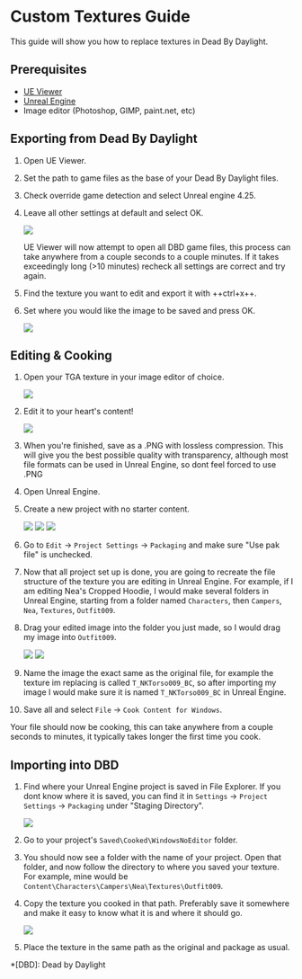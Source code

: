 # Custom Textures Guide

This guide will show you how to replace textures in Dead By Daylight.

## Prerequisites

- [UE Viewer](https://www.gildor.org/en/projects/umodel)
- [Unreal Engine](https://www.unrealengine.com/en-US/download)
- Image editor (Photoshop, GIMP, paint.net, etc)

## Exporting from Dead By Daylight

1. Open UE Viewer.
2. Set the path to game files as the base of your Dead By Daylight files.
3. Check override game detection and select Unreal engine 4.25.
4. Leave all other settings at default and select OK.

    ![](https://images-ext-2.discordapp.net/external/aHO1nQ_Mz4-lg48MPivnC5yDjQMqIMH7zccCU9q3kbQ/https/media.discordapp.net/attachments/833812099263627335/833852232449261578/unknown.png)
    
    UE Viewer will now attempt to open all DBD game files, this process can take anywhere from a couple seconds to a couple minutes. If it takes exceedingly long (>10 minutes) recheck all settings are correct and try again.

5. Find the texture you want to edit and export it with ++ctrl+x++.
6. Set where you would like the image to be saved and press OK.

    ![](https://images-ext-1.discordapp.net/external/Njqw0KE-y4jVbASzsiWu9sGJtJ5jtaP9flqAtNkHM9k/https/media.discordapp.net/attachments/833812099263627335/833852336866459698/unknown.png)

## Editing & Cooking

1. Open your TGA texture in your image editor of choice.

    ![](https://images-ext-1.discordapp.net/external/9okCbExRcZbLUlkz12CdY24TLJPK4z6BmNEiHXlVqWU/%3Fwidth%3D1668%26height%3D905/https/media.discordapp.net/attachments/833812099263627335/833852416339607563/unknown.png)

2. Edit it to your heart's content!

    ![](https://images-ext-1.discordapp.net/external/sKBqY21L7CvA3sTR8lT2Kn1lV5NrxAl1xgSmI5dTg-w/%3Fwidth%3D1664%26height%3D905/https/media.discordapp.net/attachments/833812099263627335/833852482941354014/unknown.png)

3. When you're finished, save as a .PNG with lossless compression. This will give you the best possible quality with transparency, although most file formats can be used in Unreal Engine, so dont feel forced to use .PNG
4. Open Unreal Engine.
5. Create a new project with no starter content.

    ![](https://images-ext-1.discordapp.net/external/l7D9tXQH9OJ2kEF06DeK8aTD5Bys1TgseZRvV9y0tkQ/https/media.discordapp.net/attachments/833812099263627335/833852636394160168/unknown.png)
    ![](https://images-ext-2.discordapp.net/external/fZGp9bPvThRqrMVzAi6wLYX7J4cAwagKhdZLGCutfYQ/https/media.discordapp.net/attachments/833812099263627335/833852648997781554/unknown.png)
    ![](https://images-ext-2.discordapp.net/external/xp23F1kwBstKt2WVlHhPgFeeJ8ibHo-AQmWzS2I_l1M/https/media.discordapp.net/attachments/833812099263627335/833852657814470736/unknown.png)

6. Go to `Edit` → `Project Settings` → `Packaging` and make sure "Use pak file" is unchecked.
7. Now that all project set up is done, you are going to recreate the file structure of the texture you are editing in Unreal Engine. For example, if I am editing Nea's Cropped Hoodie, I would make several folders in Unreal Engine, starting from a folder named `Characters`, then `Campers`, `Nea`, `Textures`, `Outfit009`.
8. Drag your edited image into the folder you just made, so I would drag my image into `Outfit009`.

    ![](https://images-ext-1.discordapp.net/external/db3V-f3Hn059JNeHz8BTo3UL_Nmt8Rpka0FPKwVf7F8/https/media.discordapp.net/attachments/833812099263627335/833852869043290153/unknown.png)
    ![](https://images-ext-1.discordapp.net/external/tTtOW2qvefgUKmyihz2Zv2j7css1JdQyCute1zLJ0vk/https/media.discordapp.net/attachments/833812099263627335/833853067723800586/Hnet-image_1.gif)

9. Name the image the exact same as the original file, for example the texture im replacing is called `T_NKTorso009_BC`, so after importing my image I would make sure it is named `T_NKTorso009_BC` in Unreal Engine.
10. Save all and select `File` → `Cook Content for Windows`.

Your file should now be cooking, this can take anywhere from a couple seconds to minutes, it typically takes longer the first time you cook.

## Importing into DBD

1. Find where your Unreal Engine project is saved in File Explorer. If you dont know where it is saved, you can find it in `Settings` → `Project Settings` → `Packaging` under "Staging Directory".

    ![](https://images-ext-1.discordapp.net/external/beIqlhChCrAprzE9dLFZD0uQm66c2hpIj82wwvvBRfE/https/media.discordapp.net/attachments/833812099263627335/833853416643362836/unknown.png)

2. Go to your project's `Saved\Cooked\WindowsNoEditor` folder.
3. You should now see a folder with the name of your project. Open that folder, and now follow the directory to where you saved your texture.
For example, mine would be `Content\Characters\Campers\Nea\Textures\Outfit009`.
4. Copy the texture you cooked in that path. Preferably save it somewhere and make it easy to know what it is and where it should go.

    ![](https://images-ext-1.discordapp.net/external/y4GRIeCnHIvaz5qqeVeyJd0tOq03Ms-odld4qAJsR6E/https/media.discordapp.net/attachments/833812099263627335/833853498093338645/unknown.png)

5. Place the texture in the same path as the original and package as usual.

*[DBD]: Dead by Daylight